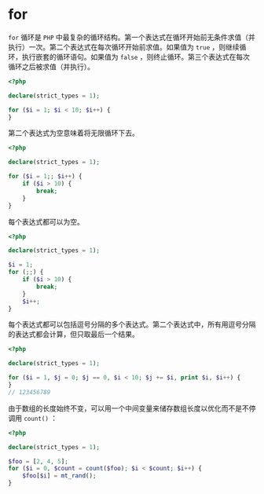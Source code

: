 # for

`for` 循环是 `PHP` 中最复杂的循环结构。第一个表达式在循环开始前无条件求值（并执行）一次。第二个表达式在每次循环开始前求值。如果值为 `true` ，则继续循环，执行嵌套的循环语句。如果值为 `false` ，则终止循环。第三个表达式在每次循环之后被求值（并执行）。

```php
<?php

declare(strict_types = 1);

for ($i = 1; $i < 10; $i++) {
}

```

第二个表达式为空意味着将无限循环下去。

```php
<?php

declare(strict_types = 1);

for ($i = 1;; $i++) {
    if ($i > 10) {
        break;
    }
}

```

每个表达式都可以为空。

```php
<?php

declare(strict_types = 1);

$i = 1;
for (;;) {
    if ($i > 10) {
        break;
    }
    $i++;
}

```

每个表达式都可以包括逗号分隔的多个表达式。第二个表达式中，所有用逗号分隔的表达式都会计算，但只取最后一个结果。

```php
<?php

declare(strict_types = 1);

for ($i = 1, $j = 0; $j == 0, $i < 10; $j += $i, print $i, $i++) {
}
// 123456789

```

由于数组的长度始终不变，可以用一个中间变量来储存数组长度以优化而不是不停调用 `count()` ：

```php
<?php

declare(strict_types = 1);

$foo = [2, 4, 5];
for ($i = 0, $count = count($foo); $i < $count; $i++) {
    $foo[$i] = mt_rand();
}

```
